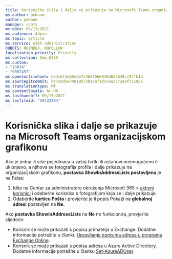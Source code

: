 ```yaml
---
title: Korisnička slika i dalje se prikazuje na Microsoft Teams organizacijskom grafikonu
ms.author: pebaum
author: pebaum
manager: scotv
ms.date: 09/13/2021
ms.audience: Admin
ms.topic: article
ms.service: o365-administration
ROBOTS: NOINDEX, NOFOLLOW
localization_priority: Priority
ms.collection: Adm_O365
ms.custom:
- "13834"
- "9007457"
ms.openlocfilehash: be4c6feb55e6b7c4667566946d8d3640cc0ffb1d
ms.sourcegitcommit: b47c6d5e74819b73becaf1dc5eacc72eaf7c1055
ms.translationtype: MT
ms.contentlocale: hr-HR
ms.lasthandoff: 09/15/2021
ms.locfileid: "59422194"
---
```

# <a name="user-picture-still-appears-in-the-microsoft-teams-organization-chart"></a>Korisnička slika i dalje se prikazuje na Microsoft Teams organizacijskom grafikonu

Ako je jedna ili više pojedinaca u vašoj tvrtki ili ustanovi onemogućeno ili uklonjeno, a njihova se fotografija profila i dalje prikazuje na organizacijskom grafikonu, **postavka ShowInAddressLists postavljena** je na False: 

1. Idite na Centar za administratore okruženja Microsoft 365 > [aktivni korisnici](https://admin.microsoft.com/Adminportal/Home?source=applauncher#/users) i odaberite korisnika s fotografijom koja se i dalje prikazuje. 
1. Odaberite **karticu Pošta** i provjerite je li popis Pokaži na **globalnoj adresi** postavljen na **Ne**.

Ako **postavka ShowInAddressLists** na **Ne** ne funkcionira, provjerite sljedeće: 

- Korisnik se može prikazati s popisa primatelja u Exchange. Dodatne informacije potražite u članku [Upravljanje popisima adresa u programu Exchange Online](https://docs.microsoft.com/exchange/address-books/address-lists/manage-address-lists#use-the-eac-to-hide-recipients-from-address-lists). 
- Korisnik se može prikazati s popisa adresa u Azure Active Directory. Dodatne informacije potražite u članku [Set-AzureADUser](https://docs.microsoft.com/powershell/module/azuread/set-azureaduser?view=azureadps-2.0). 